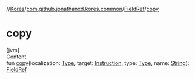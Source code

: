 //[Kores](../../index.md)/[com.github.jonathanxd.kores.common](../index.md)/[FieldRef](index.md)/[copy](copy.md)



# copy  
[jvm]  
Content  
fun [copy](copy.md)(localization: [Type](https://docs.oracle.com/javase/8/docs/api/java/lang/reflect/Type.html), target: [Instruction](../../com.github.jonathanxd.kores/-instruction/index.md), type: [Type](https://docs.oracle.com/javase/8/docs/api/java/lang/reflect/Type.html), name: [String](https://kotlinlang.org/api/latest/jvm/stdlib/kotlin/-string/index.html)): [FieldRef](index.md)  



